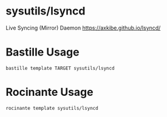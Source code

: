# sysutils/lsyncd
Live Syncing (Mirror) Daemon
https://axkibe.github.io/lsyncd/

# Bastille Usage
```shell
bastille template TARGET sysutils/lsyncd
```

# Rocinante Usage
```shell
rocinante template sysutils/lsyncd
```
